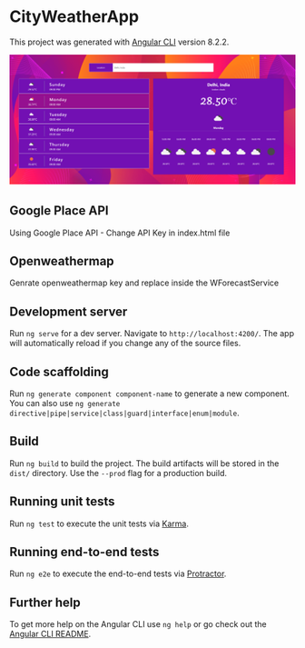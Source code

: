 # CityWeatherApp

This project was generated with [Angular CLI](https://github.com/angular/angular-cli) version 8.2.2.

![scrren](https://raw.githubusercontent.com/VasimHayat/city-weather-app/master/src/assets/images/weather.PNG)

## Google Place API


Using Google Place API - Change API Key in index.html file
 
 ## Openweathermap 
 
 
  Genrate openweathermap key and replace inside the  WForecastService

## Development server

Run `ng serve` for a dev server. Navigate to `http://localhost:4200/`. The app will automatically reload if you change any of the source files.

## Code scaffolding

Run `ng generate component component-name` to generate a new component. You can also use `ng generate directive|pipe|service|class|guard|interface|enum|module`.

## Build

Run `ng build` to build the project. The build artifacts will be stored in the `dist/` directory. Use the `--prod` flag for a production build.

## Running unit tests

Run `ng test` to execute the unit tests via [Karma](https://karma-runner.github.io).

## Running end-to-end tests

Run `ng e2e` to execute the end-to-end tests via [Protractor](http://www.protractortest.org/).

## Further help

To get more help on the Angular CLI use `ng help` or go check out the [Angular CLI README](https://github.com/angular/angular-cli/blob/master/README.md).
